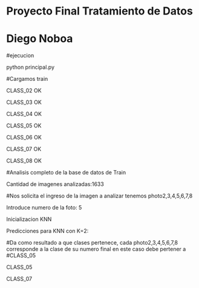 # Proyecto Final Tratamiento de Datos

# Diego Noboa

#ejecucion

python principal.py

#Cargamos train

CLASS_02 OK

CLASS_03 OK

CLASS_04 OK

CLASS_05 OK

CLASS_06 OK

CLASS_07 OK

CLASS_08 OK

#Analisis completo de la base de datos de Train

Cantidad de imagenes analizadas:1633

#Nos solicita el ingreso de la imagen a analizar tenemos photo2,3,4,5,6,7,8

Introduce numero de la foto: 5

Inicializacion KNN

Predicciones para KNN con K=2:

#Da como resultado a que clases pertenece, cada photo2,3,4,5,6,7,8 corresponde a la clase de su numero final en este caso debe pertener a #CLASS_05

CLASS_05

CLASS_07
